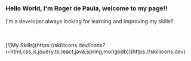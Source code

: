 ### Hello World, I'm Roger de Paula, welcome to my page!!

I'm a developer always looking for learning and improving my skills!!
  
  ##
  
  <div style="display: inline_block"><br>
[![My Skills](https://skillicons.dev/icons?i=html,css,js,jquery,ts,react,java,spring,mongodb)](https://skillicons.dev)
</div>
  
  ##
 
